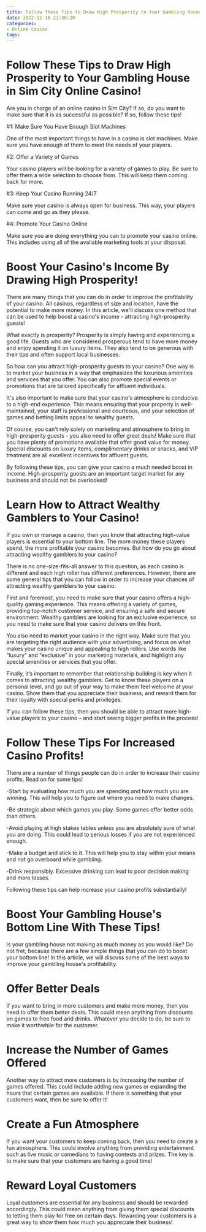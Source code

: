 ```yaml
---
title: Follow These Tips to Draw High Prosperity to Your Gambling House in Sim City Online Casino!
date: 2022-11-16 21:30:20
categories:
- Online Casino
tags:
---
```



#  Follow These Tips to Draw High Prosperity to Your Gambling House in Sim City Online Casino!

Are you in charge of an online casino in Sim City? If so, do you want to make sure that it is as successful as possible? If so, follow these tips!

#1: Make Sure You Have Enough Slot Machines

One of the most important things to have in a casino is slot machines. Make sure you have enough of them to meet the needs of your players.

#2: Offer a Variety of Games

Your casino players will be looking for a variety of games to play. Be sure to offer them a wide selection to choose from. This will keep them coming back for more.

#3: Keep Your Casino Running 24/7

Make sure your casino is always open for business. This way, your players can come and go as they please.

#4: Promote Your Casino Online

Make sure you are doing everything you can to promote your casino online. This includes using all of the available marketing tools at your disposal.

#  Boost Your Casino's Income By Drawing High Prosperity!

There are many things that you can do in order to improve the profitability of your casino. All casinos, regardless of size and location, have the potential to make more money. In this article, we'll discuss one method that can be used to help boost a casino's income - attracting high-prosperity guests!

What exactly is prosperity? Prosperity is simply having and experiencing a good life. Guests who are considered prosperous tend to have more money and enjoy spending it on luxury items. They also tend to be generous with their tips and often support local businesses.

So how can you attract high-prosperity guests to your casino? One way is to market your business in a way that emphasizes the luxurious amenities and services that you offer. You can also promote special events or promotions that are tailored specifically for affluent individuals.

It's also important to make sure that your casino's atmosphere is conducive to a high-end experience. This means ensuring that your property is well-maintained, your staff is professional and courteous, and your selection of games and betting limits appeal to wealthy guests.

Of course, you can't rely solely on marketing and atmosphere to bring in high-prosperity guests - you also need to offer great deals! Make sure that you have plenty of promotions available that offer good value for money. Special discounts on luxury items, complimentary drinks or snacks, and VIP treatment are all excellent incentives for affluent guests.

By following these tips, you can give your casino a much needed boost in income. High-prosperity guests are an important target market for any business and should not be overlooked!

#  Learn How to Attract Wealthy Gamblers to Your Casino!

If you own or manage a casino, then you know that attracting high-value players is essential to your bottom line. The more money these players spend, the more profitable your casino becomes. But how do you go about attracting wealthy gamblers to your casino?

There is no one-size-fits-all answer to this question, as each casino is different and each high roller has different preferences. However, there are some general tips that you can follow in order to increase your chances of attracting wealthy gamblers to your casino.

First and foremost, you need to make sure that your casino offers a high-quality gaming experience. This means offering a variety of games, providing top-notch customer service, and ensuring a safe and secure environment. Wealthy gamblers are looking for an exclusive experience, so you need to make sure that your casino delivers on this front.

You also need to market your casino in the right way. Make sure that you are targeting the right audience with your advertising, and focus on what makes your casino unique and appealing to high rollers. Use words like “luxury” and “exclusive” in your marketing materials, and highlight any special amenities or services that you offer.

Finally, it’s important to remember that relationship building is key when it comes to attracting wealthy gamblers. Get to know these players on a personal level, and go out of your way to make them feel welcome at your casino. Show them that you appreciate their business, and reward them for their loyalty with special perks and privileges.

If you can follow these tips, then you should be able to attract more high-value players to your casino – and start seeing bigger profits in the process!

#  Follow These Tips For Increased Casino Profits!

There are a number of things people can do in order to increase their casino profits. Read on for some tips!

-Start by evaluating how much you are spending and how much you are winning. This will help you to figure out where you need to make changes.

-Be strategic about which games you play. Some games offer better odds than others.

-Avoid playing at high stakes tables unless you are absolutely sure of what you are doing. This could lead to serious losses if you are not experienced enough.

-Make a budget and stick to it. This will help you to stay within your means and not go overboard while gambling.

-Drink responsibly. Excessive drinking can lead to poor decision making and more losses.

Following these tips can help increase your casino profits substantially!

#  Boost Your Gambling House's Bottom Line With These Tips!

Is your gambling house not making as much money as you would like? Do not fret, because there are a few simple things that you can do to boost your bottom line! In this article, we will discuss some of the best ways to improve your gambling house's profitability.

# Offer Better Deals

If you want to bring in more customers and make more money, then you need to offer them better deals. This could mean anything from discounts on games to free food and drinks. Whatever you decide to do, be sure to make it worthwhile for the customer.

# Increase the Number of Games Offered

Another way to attract more customers is by increasing the number of games offered. This could include adding new games or expanding the hours that certain games are available. If there is something that your customers want, then be sure to offer it!

# Create a Fun Atmosphere

If you want your customers to keep coming back, then you need to create a fun atmosphere. This could involve anything from providing entertainment such as live music or comedians to having contests and prizes. The key is to make sure that your customers are having a good time!

# Reward Loyal Customers

Loyal customers are essential for any business and should be rewarded accordingly. This could mean anything from giving them special discounts to letting them play for free on certain days. Rewarding your customers is a great way to show them how much you appreciate their business!